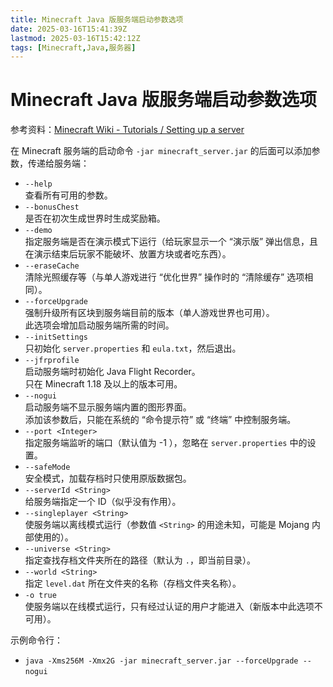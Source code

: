 ```yaml
---
title: Minecraft Java 版服务端启动参数选项
date: 2025-03-16T15:41:39Z
lastmod: 2025-03-16T15:42:12Z
tags: [Minecraft,Java,服务器]
---
```


# Minecraft Java 版服务端启动参数选项

参考资料：[Minecraft Wiki - Tutorials / Setting up a server](https://minecraft.fandom.com/wiki/Tutorials/Setting_up_a_server)

在 Minecraft 服务端的启动命令 `-jar minecraft_server.jar` 的后面可以添加参数，传递给服务端：

- ​`--help`  
  查看所有可用的参数。
- ​`--bonusChest`  
  是否在初次生成世界时生成奖励箱。
- ​`--demo`  
  指定服务端是否在演示模式下运行（给玩家显示一个 “演示版” 弹出信息，且在演示结束后玩家不能破坏、放置方块或者吃东西）。
- ​`--eraseCache`  
  清除光照缓存等（与单人游戏进行 “优化世界” 操作时的 “清除缓存” 选项相同）。
- ​`--forceUpgrade`  
  强制升级所有区块到服务端目前的版本（单人游戏世界也可用）。  
  此选项会增加启动服务端所需的时间。
- ​`--initSettings`  
  只初始化 `server.properties` 和 `eula.txt`，然后退出。
- ​`--jfrprofile`  
  启动服务端时初始化 Java Flight Recorder。  
  只在 Minecraft 1.18 及以上的版本可用。
- ​`--nogui`  
  启动服务端不显示服务端内置的图形界面。  
  添加该参数后，只能在系统的 “命令提示符” 或 “终端” 中控制服务端。
- ​`--port <Integer>`  
  指定服务端监听的端口（默认值为 -1 ），忽略在 `server.properties` 中的设置。
- ​`--safeMode`  
  安全模式，加载存档时只使用原版数据包。
- ​`--serverId <String>`  
  给服务端指定一个 ID（似乎没有作用）。
- ​`--singleplayer <String>`  
  使服务端以离线模式运行（参数值 `<String>` 的用途未知，可能是 Mojang 内部使用的）。
- ​`--universe <String>`  
  指定查找存档文件夹所在的路径（默认为 `.`，即当前目录）。
- ​`--world <String>`  
  指定 `level.dat` 所在文件夹的名称（存档文件夹名称）。
- ​`-o true`  
  使服务端以在线模式运行，只有经过认证的用户才能进入（新版本中此选项不可用）。

示例命令行：

- ​`java -Xms256M -Xmx2G -jar minecraft_server.jar --forceUpgrade --nogui`​

‍
